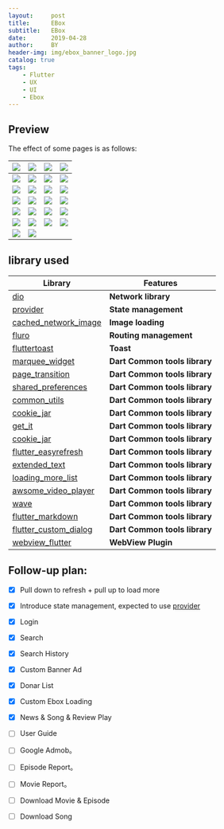 ```yaml
---
layout:     post
title:      EBox
subtitle:   EBox 
date:       2019-04-28
author:     BY
header-img: img/ebox_banner_logo.jpg
catalog: true
tags:
    - Flutter
    - UX
    - UI
    - Ebox
---
```

## Preview

The effect of some pages is as follows:

| ![](https://kohtut.dev/img/Screenshot_1588094849.png) | ![](https://kohtut.dev/img/Screenshot_1588094861.png) | ![](https://kohtut.dev/img/Screenshot_1588094869.png) | ![](https://kohtut.dev/img/Screenshot_1588094875.png) |
|:-----------------------------------------------------:|:-----------------------------------------------------:|:-----------------------------------------------------:|:-----------------------------------------------------:|
| ![](https://kohtut.dev/img/Screenshot_1588094869.png) | ![](https://kohtut.dev/img/Screenshot_1588094869.png) | ![](https://kohtut.dev/img/Screenshot_1588094869.png) | ![](https://kohtut.dev/img/Screenshot_1588094869.png) |
| ![](https://kohtut.dev/img/Screenshot_1588094869.png) | ![](https://kohtut.dev/img/Screenshot_1588094869.png) | ![](https://kohtut.dev/img/Screenshot_1588094869.png) | ![](https://kohtut.dev/img/Screenshot_1588094869.png) |
| ![](https://kohtut.dev/img/Screenshot_1588094869.png) | ![](https://kohtut.dev/img/Screenshot_1588094869.png) | ![](https://kohtut.dev/img/Screenshot_1588094869.png) | ![](https://kohtut.dev/img/Screenshot_1588094869.png) |
|           ![](./preview/Screenshot_18.png)            | ![](https://kohtut.dev/img/Screenshot_1588094869.png) | ![](https://kohtut.dev/img/Screenshot_1588094869.png) | ![](https://kohtut.dev/img/Screenshot_1588094869.png) |
| ![](https://kohtut.dev/img/Screenshot_1588094869.png) | ![](https://kohtut.dev/img/Screenshot_1588094869.png) | ![](https://kohtut.dev/img/Screenshot_1588094869.png) |           ![](./preview/Screenshot_25.jpg)            |
| ![](https://kohtut.dev/img/Screenshot_1588094869.png) | ![](https://kohtut.dev/img/Screenshot_1588094869.png) |                                                       |                                                       |

## library used

| Library                                                                                    | Features                      |
|--------------------------------------------------------------------------------------------|-------------------------------|
| [dio](https://github.com/flutterchina/dio)                                                 | **Network library**           |
| [provider](https://github.com/rrousselGit/provider)                                        | **State management**          |
| [cached_network_image](https://github.com/renefloor/flutter_cached_network_image)          | **Image loading**             |
| [fluro](https://github.com/theyakka/fluro)                                                 | **Routing management**        |
| [fluttertoast](https://github.com/OpenFlutter/flutter_oktoast)                             | **Toast**                     |
| [marquee_widget](https://github.com/Sky24n/common_utils)                                   | **Dart Common tools library** |
| [page_transition](https://github.com/Sky24n/common_utils)                                  | **Dart Common tools library** |
| [shared_preferences](https://github.com/Sky24n/common_utils)                               | **Dart Common tools library** |
| [common_utils](https://github.com/Sky24n/common_utils)                                     | **Dart Common tools library** |
| [cookie_jar](https://github.com/Sky24n/common_utils)                                       | **Dart Common tools library** |
| [get_it](https://github.com/Sky24n/common_utils)                                           | **Dart Common tools library** |
| [cookie_jar](https://github.com/Sky24n/common_utils)                                       | **Dart Common tools library** |
| [flutter_easyrefresh](https://github.com/Sky24n/common_utils)                              | **Dart Common tools library** |
| [extended_text](https://github.com/Sky24n/common_utils)                                    | **Dart Common tools library** |
| [loading_more_list](https://github.com/Sky24n/common_utils)                                | **Dart Common tools library** |
| [awsome_video_player](https://github.com/Sky24n/common_utils)                              | **Dart Common tools library** |
| [wave](https://github.com/Sky24n/common_utils)                                             | **Dart Common tools library** |
| [flutter_markdown](https://github.com/Sky24n/common_utils)                                 | **Dart Common tools library** |
| [flutter_custom_dialog](https://github.com/Sky24n/common_utils)                            | **Dart Common tools library** |
| [webview_flutter](https://github.com/flutter/plugins/tree/master/packages/webview_flutter) | **WebView Plugin**            |

## Follow-up plan:

* [x] Pull down to refresh + pull up to load more

* [x] Introduce state management, expected to use [provider](https://github.com/rrousselGit/provider)

* [x] Login

* [x] Search

* [x] Search History

* [x] Custom Banner Ad

* [x] Donar List

* [x] Custom Ebox Loading

* [x] News & Song & Review Play

* [ ] User Guide

* [ ] Google Admob。

* [ ] Episode Report。

* [ ] Movie Report。

* [ ] Download Movie & Episode

* [ ] Download Song
